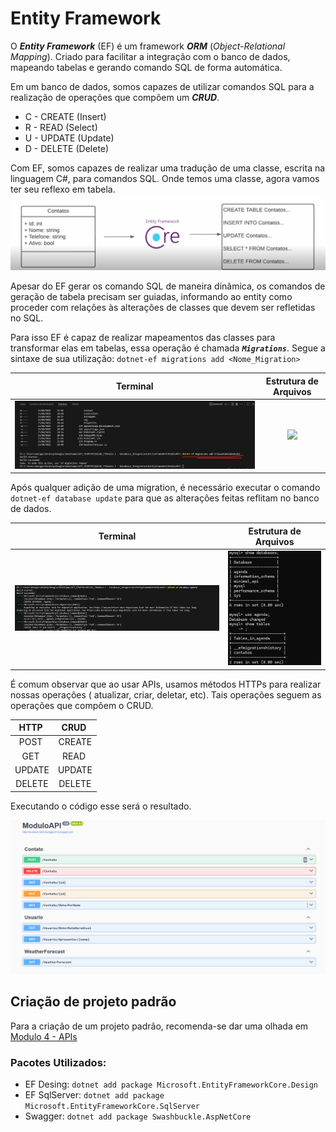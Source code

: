 # Entity Framework

O ***Entity Framework*** (EF) é um framework ***ORM*** (*Object-Relational Mapping*). Criado para facilitar a integração com o banco de dados, mapeando tabelas e gerando comando SQL de forma automática.

Em um banco de dados, somos capazes de utilizar comandos SQL para a realização de operações que compõem um ***CRUD***.
- C - CREATE (Insert)
- R - READ (Select)
- U - UPDATE (Update)
- D - DELETE (Delete)

Com EF, somos capazes de realizar uma tradução de uma classe, escrita na linguagem C#, para comandos SQL. Onde temos uma classe, agora vamos ter seu reflexo em tabela.
![](Images/Pasted%20image%2020250821203433.png)  

Apesar do EF gerar os comando SQL de maneira dinâmica, os comandos de geração de tabela precisam ser guiadas, informando ao entity como proceder com relações às alterações de classes que devem ser refletidas no SQL. 

Para isso EF é capaz de realizar mapeamentos das classes para transformar elas em tabelas, essa operação é chamada ***`Migrations`***. Segue a sintaxe de sua utilização: `dotnet-ef migrations add <Nome_Migration>`

|         Terminal         |  Estrutura de Arquivos  |
| :----------------------: | :---------------------: |
| ![](Images/terminal.png) | ![](arvoreArquivos.png) |

Após qualquer adição de uma migration, é necessário executar o comando `dotnet-ef database update` para que as alterações feitas reflitam no banco de dados.


|            Terminal            | Estrutura de Arquivos |
| :----------------------------: | :-------------------: |
| ![](Images/databaseUpdate.png) | ![](Images/mysql.png) |

É comum observar que ao usar APIs, usamos métodos HTTPs para realizar nossas operações ( atualizar, criar, deletar, etc). Tais operações seguem as operações que compõem o CRUD.  

<div align="center">

|  HTTP  |  CRUD  |
| :----: | :----: |
|  POST  | CREATE |
|  GET   |  READ  |
| UPDATE | UPDATE |
| DELETE | DELETE |

</div>  

Executando o código esse será o resultado.  

![](Images/resultado.png)
## Criação de projeto padrão

Para a criação de um projeto padrão, recomenda-se dar uma olhada em [Modulo 4 - APIs](https://github.com/DDMory/BootCamps_Routes/tree/main/BootCamps/GFT_STARTER/EDICAO_7/Modulo%204%20-%20APIs)

### Pacotes Utilizados:

- EF Desing: ``dotnet add package Microsoft.EntityFrameworkCore.Design``
- EF SqlServer: ``dotnet add package Microsoft.EntityFrameworkCore.SqlServer``
- Swagger: `dotnet add package Swashbuckle.AspNetCore`
